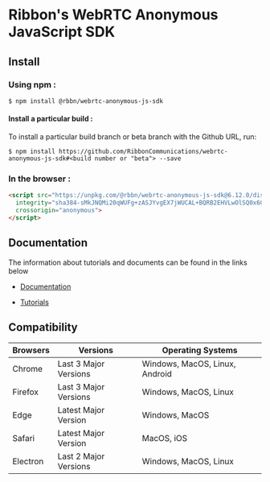 # Ribbon's WebRTC Anonymous JavaScript SDK

## Install

### Using npm :

`$ npm install @rbbn/webrtc-anonymous-js-sdk`

#### Install a particular build :

To install a particular build branch or beta branch with the Github URL, run:

`$ npm install https://github.com/RibbonCommunications/webrtc-anonymous-js-sdk#<build number or "beta"> --save`

### In the browser :
```html
<script src="https://unpkg.com/@rbbn/webrtc-anonymous-js-sdk@6.12.0/dist/webrtc.js"
  integrity="sha384-sMkJNQMi20qWUFg+zASJYvgEX7jWUCAL+BQRB2EHVLwOlSQ0x6Gjq+E1M5B0dgXL"
  crossorigin="anonymous">
</script>
```
## Documentation

The information about tutorials and documents can be found in the links below

* [Documentation](https://RibbonCommunications.github.io/webrtc-anonymous-js-sdk/docs)

* [Tutorials](https://RibbonCommunications.github.io/webrtc-anonymous-js-sdk/tutorials/#/Get%20Started)

## Compatibility

| Browsers | Versions              | Operating Systems              |
|----------|-----------------------|--------------------------------|
| Chrome   | Last 3 Major Versions | Windows, MacOS, Linux, Android |
| Firefox  | Last 3 Major Versions | Windows, MacOS, Linux          |
| Edge     | Latest Major Version  | Windows, MacOS                 |
| Safari   | Latest Major Version  | MacOS, iOS                     |
| Electron | Last 2 Major Versions | Windows, MacOS, Linux          |
